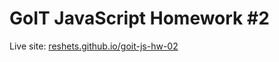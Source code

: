 # GoIT JavaScript Homework #2

Live site: [reshets.github.io/goit-js-hw-02](https://reshets.github.io/goit-js-hw-02/)
